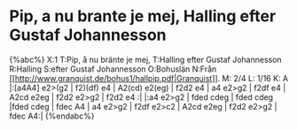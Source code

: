 # Pip, a nu brante je mej, Halling efter Gustaf Johannesson

{%abc%}
X:1
T:Pip, å nu bränte je mej,
T:Halling efter Gustaf Johannesson
R:Halling
S:efter Gustaf Johannesson
O:Bohuslän
N:Från [[http://www.granquist.de/bohus1/hallpip.pdf|Granquist]].
M: 2/4
L: 1/16
K: A
|:[a4A4] e2>(g2 | f2)(df) e4 | A2(cd) e2(eg) | f2d2 e4 | a4 e2>g2 |
f2df e4 | A2cd e2eg | f2d2 e2>g2 | f2d2 e4 :|
|:a4 e2>g2 | fded cdeg | fded cdeg |fded cdeg | fdec A4 | 
a4 e2>g2 | f2df e2>c2 | A2cd e2eg | f2d2 e2>g2 | fdec A4:| 
{%endabc%}

